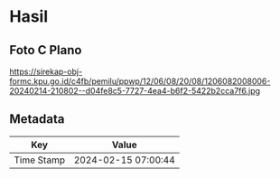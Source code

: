 # Hasil

## Foto C Plano

https://sirekap-obj-formc.kpu.go.id/c4fb/pemilu/ppwp/12/06/08/20/08/1206082008006-20240214-210802--d04fe8c5-7727-4ea4-b6f2-5422b2cca7f6.jpg


## Metadata

| Key        | Value               |
| ---------- | ------------------- |
| Time Stamp | 2024-02-15 07:00:44 |




